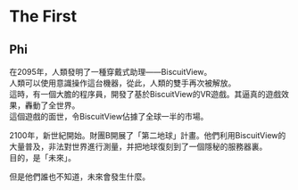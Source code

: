 # The First
## Phi
 
在2095年，人類發明了一種穿戴式助理——BiscuitView。   
人類可以使用意識操作這台機器，從此，人類的雙手再次被解放。  
這時，有一個大膽的程序員，開發了基於BiscuitView的VR遊戲。其逼真的遊戲效果，轟動了全世界。  
這個遊戲的面世，令BiscuitView佔據了全球一半的市場。    

2100年，新世紀開始。財團B開展了「第二地球」計畫。他們利用BiscuitView的大量普及，非法對世界進行測量，并把地球復刻到了一個隱秘的服務器裏。  
目的，是「未來」。

但是他們誰也不知道，未來會發生什麼。

